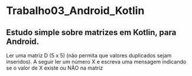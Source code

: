 # Trabalho03_Android_Kotlin

## Estudo simple sobre matrizes em Kotlin, para Android.

Ler uma matriz D (5 x 5) (não permita que valores duplicados sejam inseridos). A seguir ler um
número X e escreva uma mensagem indicando se o valor de X existe ou NÃO na matriz
